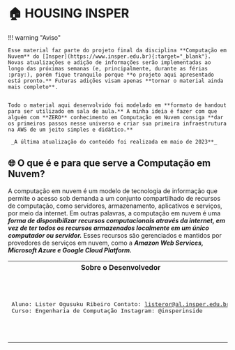 # :house: **HOUSING INSPER**

<!-- # :cloud: **AWS SERVELESS APPLICATION S3, LAMBDA, API GATEWAY E CLOUDWATCH** -->

<!-- - **Aluno:** Lister Ogusuku Ribeiro
- **Curso:** Engenharia de Computação
- **Semestre:** 6º
- **Contato:** listeror@al.insper.edu.br
- **Ano:** 2023 -->

<!--

## Começando

Para seguir esse tutorial é necessário: -->

<!--
- **Hardware:** DE10-Standard e acessórios
- **Softwares:** Quartus 18.01
- **Documentos:** [DE10-Standard_User_manual.pdf](https://github.com/Insper/DE10-Standard-v.1.3.0-SystemCD/tree/master/Manual) -->

<!-- ## :man: Desenvolvedor

<div align="center" style="max-width:68rem;">
<table>
  <tr>
   <td align="center"><a href="https://github.com/listerogusuku"><img style="border-radius: 50%;" src="https://avatars.githubusercontent.com/listerogusuku" width="100px;" alt=""/><br /><sub><b>Lister Ogusuku</b></sub></a><br /><a href="https://github.com/listerogusuku" title="Lister Ogusuku Ribeiro"></a>Developer</td>

  </tr>
</table>
</div> -->

!!! warning "Aviso"

    Esse material faz parte do projeto final da disciplina **Computação em Nuvem** do [Insper](https://www.insper.edu.br){:target="_blank"}. Novas atualizações e adição de informações serão implementadas ao longo das próximas semanas (e, principalmente, durante as férias :pray:), porém fique tranquilo porque **o projeto aqui apresentado está pronto.** Futuras adições visam apenas **tornar o material ainda mais completo**.


    Todo o material aqui desenvolvido foi modelado em **formato de handout para ser utilizado em sala de aula.** A minha ideia é fazer com que alguém com **ZERO** conhecimento em Computação em Nuvem consiga **dar os primeiros passos nesse universo e criar sua primeira infraestrutura na AWS de um jeito simples e didático.**

     _A última atualização do conteúdo foi realizada em maio de 2023**_

## :globe_with_meridians: O que é e para que serve a Computação em Nuvem?

A computação em nuvem é um modelo de tecnologia de informação que permite o acesso sob demanda a um conjunto compartilhado de recursos de computação, como servidores, armazenamento, aplicativos e serviços, por meio da internet. Em outras palavras, a computação em nuvem é uma **_forma de disponibilizar recursos computacionais através da internet, em vez de ter todos os recursos armazenados localmente em um único computador ou servidor._** Esses recursos são gerenciados e mantidos por provedores de serviços em nuvem, como a **_Amazon Web Services, Microsoft Azure e Google Cloud Platform._**

<!-- A computação em nuvem pode ser utilizada para diversas finalidades, como **_armazenar arquivos e documentos, hospedar aplicativos, desenvolver e testar software, processar dados em larga escala, entre outras._** A principal vantagem da computação em nuvem é que ela permite que as empresas e usuários finais utilizem recursos computacionais de forma flexível e escalável, sem precisar investir em infraestrutura de TI própria. Além disso, a computação em nuvem oferece maior disponibilidade e segurança de dados do que soluções locais, já que os provedores de serviços em nuvem costumam ter data centers redundantes e medidas de segurança avançadas para proteger os dados dos usuários.

![](https://pimages.toolbox.com/wp-content/uploads/2021/07/09134159/38-3.png)

<iframe width="1480" height="546" src="https://www.youtube.com/embed/M988_fsOSWo" title="Cloud Computing In 6 Minutes | What Is Cloud Computing? | Cloud Computing Explained | Simplilearn" frameborder="0" allow="accelerometer; autoplay; clipboard-write; encrypted-media; gyroscope; picture-in-picture; web-share" allowfullscreen></iframe> -->

<!-- === "C"

    ``` c
    #include <stdio.h>

    int main(void) {
      printf("Hello world!\n");
      return 0;
    }
    ```

=== "C++"

    ``` c++
    #include <iostream>

    int main(void) {
      std::cout << "Hello world!" << std::endl;
      return 0;
    }
    ```

Inserir vídeo:

- Abra o youtube :arrow_right: clique com botão direito no vídeo :arrow_right: copia código de incorporação:

<iframe width="630" height="450" src="https://www.youtube.com/embed/UIGsSLCoIhM" frameborder="0" allow="accelerometer; autoplay; clipboard-write; encrypted-media; gyroscope; picture-in-picture" allowfullscreen></iframe>

!!! tip
Eu ajusto o tamanho do vídeo `width`/`height` para não ficar gigante na página

Imagens você insere como em plain markdown, mas tem a vantagem de poder mudar as dimensões com o marcador `{width=...}`

![](icon-elementos.png)

![](icon-elementos.png){width=200} -->

<!-- # Getting started

Material for MkDocs is a theme for [MkDocs], a static site generator geared
towards (technical) project documentation. If you're familiar with Python, you
can install Material for MkDocs with [`pip`][pip], the Python package manager.
If not, we recommend using [`docker`][docker].

  [MkDocs]: https://www.mkdocs.org
  [pip]: #with-pip
  [docker]: #with-docker

## Installation

### with pip <small>recommended</small> { #with-pip data-toc-label="with pip" }

Material for MkDocs is published as a [Python package] and can be installed with
`pip`, ideally by using a [virtual environment]. Open up a terminal and install
Material for MkDocs with:

=== "Latest"

    ``` sh
    pip install mkdocs-material
    ```

=== "9.x"

    ``` sh
    pip install mkdocs-material=="9.*" # (1)!
    ```

    1.  Material for MkDocs uses [semantic versioning][^1], which is why it's a
        good idea to limit upgrades to the current major version.

        This will make sure that you don't accidentally [upgrade to the next
        major version], which may include breaking changes that silently corrupt
        your site. Additionally, you can use `pip freeze` to create a lockfile,
        so builds are reproducible at all times:

        ```
        pip freeze > requirements.txt
        ```

        Now, the lockfile can be used for installation:

        ```
        pip install -r requirements.txt
        ```

  [^1]:
    Note that improvements of existing features are sometimes released as
    patch releases, like for example improved rendering of content tabs, as
    they're not considered to be new features.

This will automatically install compatible versions of all dependencies:
[MkDocs], [Markdown], [Pygments] and [Python Markdown Extensions]. Material for
MkDocs always strives to support the latest versions, so there's no need to
install those packages separately.

---

:fontawesome-brands-youtube:{ style="color: #EE0F0F" }
__[How to set up Material for MkDocs]__ by @james-willett – :octicons-clock-24:
15m – Learn how to create and host a documentation site using Material for
MkDocs on GitHub Pages in a step-by-step guide.

  [How to set up Material for MkDocs]: https://www.youtube.com/watch?v=Q-YA_dA8C20

---

__Tip__: If you don't have prior experience with Python, we recommend reading
[Using Python's pip to Manage Your Projects' Dependencies], which is a really
good introduction on the mechanics of Python package management and helps you
troubleshoot if you run into errors.

  [Python package]: https://pypi.org/project/mkdocs-material/
  [virtual environment]: https://realpython.com/what-is-pip/#using-pip-in-a-python-virtual-environment
  [semantic versioning]: https://semver.org/
  [upgrade to the next major version]: upgrade.md
  [Markdown]: https://python-markdown.github.io/
  [Pygments]: https://pygments.org/
  [Python Markdown Extensions]: https://facelessuser.github.io/pymdown-extensions/
  [Using Python's pip to Manage Your Projects' Dependencies]: https://realpython.com/what-is-pip/

### with docker

The official [Docker image] is a great way to get up and running in a few
minutes, as it comes with all dependencies pre-installed. Open up a terminal
and pull the image with:

=== "Latest"

    ```
    docker pull squidfunk/mkdocs-material
    ```

=== "9.x"

    ```
    docker pull squidfunk/mkdocs-material:9
    ```

The `mkdocs` executable is provided as an entry point and `serve` is the
default command. If you're not familiar with Docker don't worry, we have you
covered in the following sections.

The following plugins are bundled with the Docker image:

- [mkdocs-minify-plugin]
- [mkdocs-redirects]

  [Docker image]: https://hub.docker.com/r/squidfunk/mkdocs-material/
  [mkdocs-minify-plugin]: https://github.com/byrnereese/mkdocs-minify-plugin
  [mkdocs-redirects]: https://github.com/datarobot/mkdocs-redirects

??? question "How to add plugins to the Docker image?"

    Material for MkDocs only bundles selected plugins in order to keep the size
    of the official image small. If the plugin you want to use is not included,
    create a new `Dockerfile` and extend the official Docker image:

    ``` Dockerfile
    FROM squidfunk/mkdocs-material
    RUN pip install ...
    ```

    Next, you can build the image with the following command:

    ```
    docker build -t squidfunk/mkdocs-material .
    ```

    The new image can be used exactly like the official image.

### with git

Material for MkDocs can be directly used from [GitHub] by cloning the
repository into a subfolder of your project root which might be useful if you
want to use the very latest version:

```
git clone https://github.com/squidfunk/mkdocs-material.git
```

The theme will reside in the folder `mkdocs-material/material`. After cloning
from `git`, you must install all required dependencies with:

```
pip install -e mkdocs-material
```

  [GitHub]: https://github.com/squidfunk/mkdocs-material -->

<div align="center" style="max-width:300rem;">
<table>
<tr>
<th>Sobre o Desenvolvedor</th>
<th>Github</th>
</tr>
<tr>
<td>
<pre>

Aluno: Lister Ogusuku Ribeiro
Contato: listeror@al.insper.edu.br
Curso: Engenharia de Computação
Instagram: @insperinside

</pre>
</td>
<td>

<div align="center" style="max-width:200rem;">
<table>
  <tr>
   <td align="center"><a href="https://github.com/listerogusuku"><img style="border-radius: 60%;" src="https://avatars.githubusercontent.com/listerogusuku" width="60px;" alt=""/><br /><sub><b>Lister Ogusuku</b></sub></a><br /><a href="https://github.com/listerogusuku" title="Lister Ogusuku Ribeiro"></a>Developer</td>

  </tr>
</table>
</div>

</td>
</tr>
</table>

</div>
